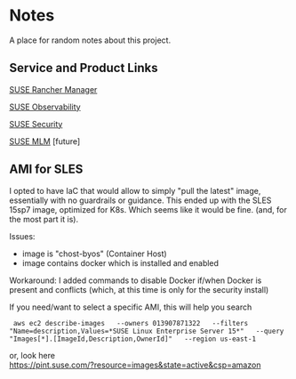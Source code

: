 # Notes

A place for random notes about this project.

## Service and Product Links

[SUSE Rancher Manager](https://rancher.suse-demo-aws.kubernerdes.com/)

[SUSE Observability](https://observability.suse-demo-aws.kubernerdes.com)

[SUSE Security](https://security.suse-demo-aws.kubernerdes.com)

[SUSE MLM](https://mlm.suse-demo-aws.kubernerdes.com) [future]


## AMI for SLES
I opted to have IaC that would allow to simply "pull the latest" image, essentially with no guardrails or guidance.  This ended up with the SLES 15sp7 image, optimized for K8s.  Which seems like it would be fine.  (and, for the most part it is).  

Issues: 
* image is "chost-byos" (Container Host) 
* image contains docker which is installed and enabled

Workaround:
I added commands to disable Docker if/when Docker is present and conflicts (which, at this time is only for the security install)


If you need/want to select a specific AMI, this will help you search
```
 aws ec2 describe-images   --owners 013907871322   --filters "Name=description,Values=*SUSE Linux Enterprise Server 15*"   --query "Images[*].[ImageId,Description,OwnerId]"   --region us-east-1
```

or, look here  
https://pint.suse.com/?resource=images&state=active&csp=amazon

